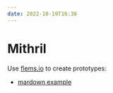 ```yaml
---
date: 2022-10-19T16:38
---
```


# Mithril

Use [flems.io](http://flems.io) to create prototypes:
- [mardown example](https://flems.io/#0=N4IgtglgJlA2CmIBcAWFA6A7AGhAZ3gQGMAXeKZEdACxLFhFwDMIE9kBtUAOwEMxESKrXqMQRAPbcy0ygB4oEAG4ACaAF4AOuCjaAfCs3cAxCurxeuk6bwBXAEZGjeCQJUB9MBIBO8dyrIADxIVXm4oFRc3ACpo+wlYKFiA+GDDbgBaFXgAcwBPIyyAa3gSEglCs15vV0ruXILuAAMWoyIIgD8AegAHbwArLqjyCG8jWDwVDNheIyYfNTVuFWAABnR0AE4AXwBuFSgK5ZVsomoJFXUrlQASCCND+qMWpqM5LsUlPTECYhIIKTsIQARhQqBA22wPH4gio-XYuEk0ngsiERjAUHUhyItgE0nQOVKAFEEHiSAAhPIASSgAAptBjtABKdBBEgAYSkMhI6PQvnC8G8tOxuJRJHQ8SgeWwKjArO8tjwJFpYGqJSg6B61QIKqgTP1P0I8FIAO4QJAwNQKAhUJAfAElHQRDwCPEXLFlAhAF1cLAINwikCuHaYZRVd51WJbN4GEJaCQengkF0urZuD0ijkna4uuH1QABDDA9DArp++y5tXkdC4jXwsQkPI9WF4IjeCA9Eg26EOoSQEjUdsMXDR2MgeOJ5Op9OZ7NgXMQAdD-MAJnQa5XC6XrHQkG46HruEbzcorfbne9uHtsLzhwA7twIUA)


